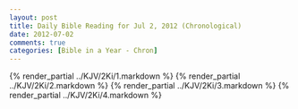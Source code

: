 ```yaml
---
layout: post
title: Daily Bible Reading for Jul 2, 2012 (Chronological)
date: 2012-07-02
comments: true
categories: [Bible in a Year - Chron]
---
```

{% render_partial ../KJV/2Ki/1.markdown %}
{% render_partial ../KJV/2Ki/2.markdown %}
{% render_partial ../KJV/2Ki/3.markdown %}
{% render_partial ../KJV/2Ki/4.markdown %}
